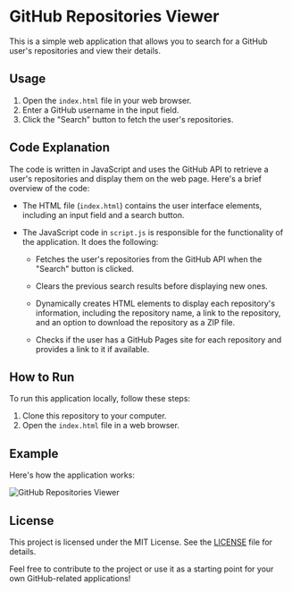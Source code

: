 # GitHub Repositories Viewer

This is a simple web application that allows you to search for a GitHub user's repositories and view their details.

## Usage

1. Open the `index.html` file in your web browser.
2. Enter a GitHub username in the input field.
3. Click the "Search" button to fetch the user's repositories.

## Code Explanation

The code is written in JavaScript and uses the GitHub API to retrieve a user's repositories and display them on the web page. Here's a brief overview of the code:

- The HTML file (`index.html`) contains the user interface elements, including an input field and a search button.

- The JavaScript code in `script.js` is responsible for the functionality of the application. It does the following:

  - Fetches the user's repositories from the GitHub API when the "Search" button is clicked.

  - Clears the previous search results before displaying new ones.

  - Dynamically creates HTML elements to display each repository's information, including the repository name, a link to the repository, and an option to download the repository as a ZIP file.

  - Checks if the user has a GitHub Pages site for each repository and provides a link to it if available.

## How to Run

To run this application locally, follow these steps:

1. Clone this repository to your computer.
2. Open the `index.html` file in a web browser.

## Example

Here's how the application works:

![GitHub Repositories Viewer](screenshot.png)

## License

This project is licensed under the MIT License. See the [LICENSE](LICENSE) file for details.

Feel free to contribute to the project or use it as a starting point for your own GitHub-related applications!
